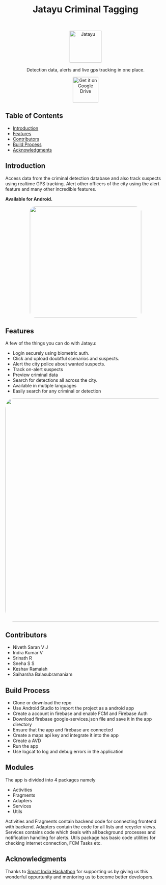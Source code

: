 <h1 align="center"> Jatayu Criminal Tagging </h1> <br>
<p align="center">
  <a href="http://jatayu.org/">
    <img alt="Jatayu" title="Jatayu" src="https://i.imgur.com/gn7XLBF.png" width="100">
  </a>
</p>

<p align="center">
  Detection data, alerts and live gps tracking in one place.
</p>

<p align="center">
  <!-- <a href="https://itunes.apple.com/us/app/gitpoint/id1251245162?mt=8">
    <img alt="Download on the App Store" title="App Store" src="http://i.imgur.com/0n2zqHD.png" width="140">
  </a> -->

  <a href="https://drive.google.com/file/d/1jf2gF54voIMy7eVFV71OjMqzVqdjYPup/view">
    <img alt="Get it on Google Drive" title="Google Drive" src="https://file.wiki/wp-content/uploads/2018/10/Download-Google-Drive-File-Stream-Offline-Installer-1.png" width="80">
  </a>
</p>

<!-- START doctoc generated TOC please keep comment here to allow auto update -->
<!-- DON'T EDIT THIS SECTION, INSTEAD RE-RUN doctoc TO UPDATE -->
## Table of Contents

- [Introduction](#introduction)
- [Features](#features)
- [Contributors](#contributors)
- [Build Process](#build-process)
- [Acknowledgments](#acknowledgments)

<!-- END doctoc generated TOC please keep comment here to allow auto update -->

## Introduction

<!-- [![Build Status](https://img.shields.io/travis/gitpoint/git-point.svg?style=flat-square)](https://travis-ci.org/gitpoint/git-point)
[![Coveralls](https://img.shields.io/coveralls/github/gitpoint/git-point.svg?style=flat-square)](https://coveralls.io/github/gitpoint/git-point)
[![All Contributors](https://img.shields.io/badge/all_contributors-73-orange.svg?style=flat-square)](./CONTRIBUTORS.md)
[![PRs Welcome](https://img.shields.io/badge/PRs-welcome-brightgreen.svg?style=flat-square)](http://makeapullrequest.com)
[![Commitizen friendly](https://img.shields.io/badge/commitizen-friendly-brightgreen.svg?style=flat-square)](http://commitizen.github.io/cz-cli/)
[![Gitter chat](https://img.shields.io/badge/chat-on_gitter-008080.svg?style=flat-square)](https://gitter.im/git-point) -->

Access data from the criminal detection database and also track suspects using realtime GPS tracking. Alert other officers of the city using the alert feature and many other incredible features.

**Available for Android.**

<p align="center">
  <img src = "https://i.imgur.com/wLR0t2q.jpg" width=350 style="border-radius:5%;">
</p>

## Features

A few of the things you can do with Jatayu:

* Login securely using biometric auth.
* Click and upload doubtful scenarios and suspects.
* Alert the city police about wanted suspects.
* Track on-alert suspects
* Preview criminal data
* Search for detections all across the city.
* Available in mutiple languages
* Easily search for any criminal or detection

<p align="center">
  <img src = "https://i.imgur.com/n6nLzrB.png" width=700 style="border-radius:5%;">
</p>


## Contributors

* Niveth Saran V J
* Indra Kumar V
* Srinath R
* Sneha S S
* Keshav Ramaiah
* Saiharsha Balasubramaniam

## Build Process

- Clone or download the repo
- Use Android Studio to import the project as a android app
- Create a account in firebase and enable FCM and Firebase Auth
- Download firebase google-services.json file and save it in the app directory
- Ensure that the app and firebase are connected
- Create a maps api key and integrate it into the app
- Create a AVD
- Run the app
- Use logcat to log and debug errors in the application
<!-- 
Please take a look at the [contributing guidelines](./CONTRIBUTING.md) for a detailed process on how to build your application as well as troubleshooting information. -->
<!-- 
**Development Keys**: The `CLIENT_ID` and `CLIENT_SECRET` in `api/index.js` are for development purposes and do not represent the actual application keys. Feel free to use them or use a new set of keys by creating an [OAuth application](https://github.com/settings/applications/new) of your own. Set the "Authorization callback URL" to `gitpoint://welcome`. -->
<!-- 
## Backers [![Backers on Open Collective](https://opencollective.com/git-point/backers/badge.svg)](#backers)

Thank you to all our backers! 🙏 [[Become a backer](https://opencollective.com/git-point#backer)]

<a href="https://opencollective.com/git-point#backers" target="_blank"><img src="https://opencollective.com/git-point/backers.svg?width=890"></a>

## Sponsors [![Sponsors on Open Collective](https://opencollective.com/git-point/sponsors/badge.svg)](#sponsors)

Support this project by becoming a sponsor. Your logo will show up here with a link to your website. [[Become a sponsor](https://opencollective.com/git-point#sponsor)]

<a href="https://opencollective.com/git-point/sponsor/0/website" target="_blank"><img src="https://opencollective.com/git-point/sponsor/0/avatar.svg"></a>
<a href="https://opencollective.com/git-point/sponsor/1/website" target="_blank"><img src="https://opencollective.com/git-point/sponsor/1/avatar.svg"></a>
<a href="https://opencollective.com/git-point/sponsor/2/website" target="_blank"><img src="https://opencollective.com/git-point/sponsor/2/avatar.svg"></a>
<a href="https://opencollective.com/git-point/sponsor/3/website" target="_blank"><img src="https://opencollective.com/git-point/sponsor/3/avatar.svg"></a>
<a href="https://opencollective.com/git-point/sponsor/4/website" target="_blank"><img src="https://opencollective.com/git-point/sponsor/4/avatar.svg"></a>
<a href="https://opencollective.com/git-point/sponsor/5/website" target="_blank"><img src="https://opencollective.com/git-point/sponsor/5/avatar.svg"></a>
<a href="https://opencollective.com/git-point/sponsor/6/website" target="_blank"><img src="https://opencollective.com/git-point/sponsor/6/avatar.svg"></a>
<a href="https://opencollective.com/git-point/sponsor/7/website" target="_blank"><img src="https://opencollective.com/git-point/sponsor/7/avatar.svg"></a>
<a href="https://opencollective.com/git-point/sponsor/8/website" target="_blank"><img src="https://opencollective.com/git-point/sponsor/8/avatar.svg"></a>
<a href="https://opencollective.com/git-point/sponsor/9/website" target="_blank"><img src="https://opencollective.com/git-point/sponsor/9/avatar.svg"></a>

-->

## Modules

<p>The app is divided into 4 packages namely</p>

- Activities
- Fragments
- Adapters
- Services
- Utils

<p>Activities and Fragments contain backend code for connecting frontend with backend. Adapters contain the code for all lists and recycler views. Services contains code which deals with all background processes and notification handling for alerts. Utils package has basic code utilities for checking internet connection, FCM Tasks etc.</p>


## Acknowledgments

Thanks to [Smart India Hackathon](https://www.sih.gov.in/) for supporting us by giving us this wonderful oppurtunity and mentoring us to become better developers.